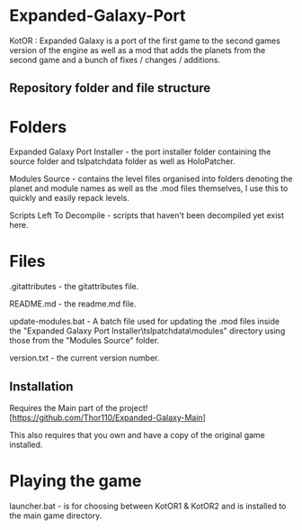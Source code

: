 # Expanded-Galaxy-Port
KotOR : Expanded Galaxy is a port of the first game to the second games version of the engine as well as a mod that adds the planets from the second game and a bunch of fixes / changes / additions.

## Repository folder and file structure
# Folders
Expanded Galaxy Port Installer - the port installer folder containing the source folder and tslpatchdata folder as well as HoloPatcher.

Modules Source - contains the level files organised into folders denoting the planet and module names as well as the .mod files themselves, I use this to quickly and easily repack levels.

Scripts Left To Decompile - scripts that haven't been decompiled yet exist here.

# Files

.gitattributes - the gitattributes file.

README.md - the readme.md file.

update-modules.bat - A batch file used for updating the .mod files inside the "Expanded Galaxy Port Installer\tslpatchdata\modules" directory using those from the "Modules Source" folder.

version.txt - the current version number.

## Installation

Requires the Main part of the project! [https://github.com/Thor110/Expanded-Galaxy-Main]

This also requires that you own and have a copy of the original game installed.

# Playing the game

launcher.bat - is for choosing between KotOR1 & KotOR2 and is installed to the main game directory.
